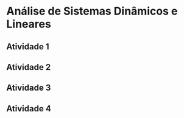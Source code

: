 # Análise de Sistemas Dinâmicos e Lineares

## Atividade 1

## Atividade 2

## Atividade 3

## Atividade 4
